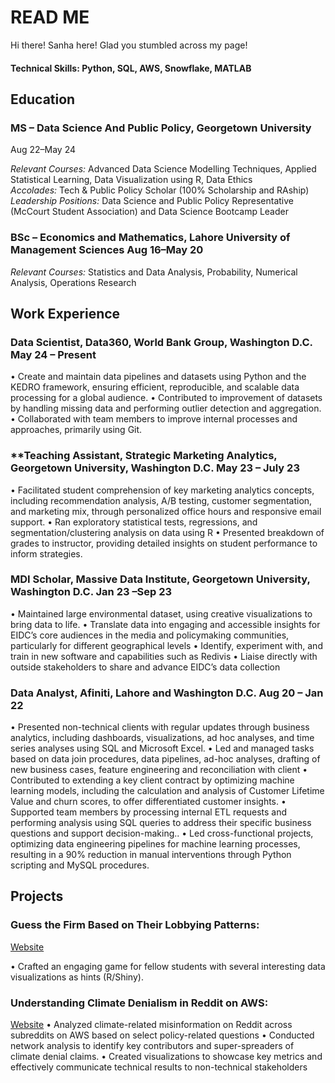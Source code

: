 # READ ME

Hi there! Sanha here! Glad you stumbled across my page!

#### Technical Skills: Python, SQL, AWS, Snowflake, MATLAB

## Education
### MS – Data Science And Public Policy, Georgetown University						
Aug 22–May 24
  
*Relevant Courses:* Advanced Data Science Modelling Techniques, Applied Statistical Learning, Data Visualization using R, Data Ethics <br>
*Accolades:* Tech & Public Policy Scholar (100% Scholarship and RAship) <br>
*Leadership Positions:* Data Science and Public Policy Representative (McCourt Student Association) and Data Science Bootcamp Leader <br>

### BSc – Economics and Mathematics, Lahore University of Management Sciences				Aug 16–May 20
*Relevant Courses:* Statistics and Data Analysis, Probability, Numerical Analysis, Operations Research 


## Work Experience

### Data Scientist, Data360, World Bank Group, Washington D.C. 			            		          May 24 – Present
  •	Create and maintain data pipelines and datasets using Python and the KEDRO framework, ensuring efficient, reproducible, and scalable data processing for a global audience.
  •	Contributed to improvement of datasets by handling missing data and performing outlier detection and aggregation.
  •	Collaborated with team members to improve internal processes and approaches, primarily using Git.

### **Teaching Assistant, Strategic Marketing Analytics, Georgetown University, Washington D.C. 	           May 23 – July 23
  •	Facilitated student comprehension of key marketing analytics concepts, including recommendation analysis, A/B testing, customer segmentation, and marketing mix, through personalized office hours and responsive email support.
  •	Ran exploratory statistical tests, regressions, and segmentation/clustering analysis on data using R
  •	Presented breakdown of grades to instructor, providing detailed insights on student performance to inform strategies.

### MDI Scholar, Massive Data Institute, Georgetown University, Washington D.C. 			             Jan 23 –Sep 23
  •	Maintained large environmental dataset, using creative visualizations to bring data to life.
  •	Translate data into engaging and accessible insights for EIDC’s core audiences in the media and policymaking communities, particularly for different geographical levels 
  •	Identify, experiment with, and train in new software and capabilities such as Redivis
  •	Liaise directly with outside stakeholders to share and advance EIDC’s data collection

### Data Analyst, Afiniti, Lahore and Washington D.C.						            Aug 20 – Jan 22
  •	Presented non-technical clients with regular updates through business analytics, including dashboards, visualizations, ad hoc analyses, and time series analyses using SQL and Microsoft Excel.
  •	Led and managed tasks based on data join procedures, data pipelines, ad-hoc analyses, drafting of new business cases, feature engineering and reconciliation with client
  •	Contributed to extending a key client contract by optimizing machine learning models, including the calculation and analysis of Customer Lifetime Value and churn scores, to offer differentiated customer insights.
  •	Supported team members by processing internal ETL requests and performing analysis using SQL queries to address their specific business questions and support decision-making.. 
  •	Led cross-functional projects, optimizing data engineering pipelines for machine learning processes, resulting in a 90% reduction in manual interventions through Python scripting and MySQL procedures.

## Projects
### Guess the Firm Based on Their Lobbying Patterns: 
[Website](https://sanhatahir.shinyapps.io/Guess_The_Firm/)

•	Crafted an engaging game for fellow students with several interesting data visualizations as hints (R/Shiny).

### Understanding Climate Denialism in Reddit on AWS: 
[Website](https://gu-ppol.github.io/spring-2024-reddit-bigdata-project-team-03/w1_exec.html)
•	Analyzed climate-related misinformation on Reddit across subreddits on AWS based on select policy-related questions
•	Conducted network analysis to identify key contributors and super-spreaders of climate denial claims.
•	Created visualizations to showcase key metrics and effectively communicate technical results to non-technical stakeholders

